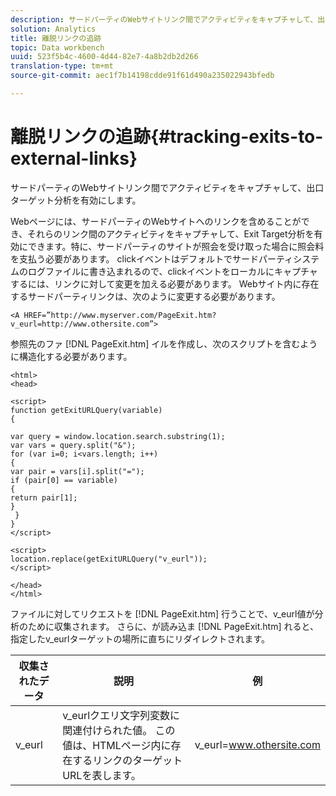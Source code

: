 ```yaml
---
description: サードパーティのWebサイトリンク間でアクティビティをキャプチャして、出口ターゲット分析を有効にします。
solution: Analytics
title: 離脱リンクの追跡
topic: Data workbench
uuid: 523f5b4c-4600-4d44-82e7-4a8b2db2d266
translation-type: tm+mt
source-git-commit: aec1f7b14198cdde91f61d490a235022943bfedb

---
```



# 離脱リンクの追跡{#tracking-exits-to-external-links}

サードパーティのWebサイトリンク間でアクティビティをキャプチャして、出口ターゲット分析を有効にします。

Webページには、サードパーティのWebサイトへのリンクを含めることができ、それらのリンク間のアクティビティをキャプチャして、Exit Target分析を有効にできます。特に、サードパーティのサイトが照会を受け取った場合に照会料を支払う必要があります。 clickイベントはデフォルトでサードパーティシステムのログファイルに書き込まれるので、clickイベントをローカルにキャプチャするには、リンクに対して変更を加える必要があります。 Webサイト内に存在するサードパーティリンクは、次のように変更する必要があります。

```
<A HREF=”http://www.myserver.com/PageExit.htm?v_eurl=http://www.othersite.com”>
```

参照先のファ [!DNL PageExit.htm] イルを作成し、次のスクリプトを含むように構造化する必要があります。

```
<html> 
<head> 
 
<script> 
function getExitURLQuery(variable) 
{ 
 
var query = window.location.search.substring(1); 
var vars = query.split("&"); 
for (var i=0; i<vars.length; i++) 
{ 
var pair = vars[i].split("="); 
if (pair[0] == variable) 
{ 
return pair[1]; 
} 
 }  
} 
</script> 
 
<script> 
location.replace(getExitURLQuery("v_eurl")); 
</script>  
 
</head> 
</html>
```

ファイルに対してリクエストを [!DNL PageExit.htm] 行うことで、v_eurl値が分析のために収集されます。 さらに、が読み込ま [!DNL PageExit.htm] れると、指定したv_eurlターゲットの場所に直ちにリダイレクトされます。

| 収集されたデータ | 説明 | 例 |
|---|---|---|
| v_eurl | v_eurlクエリ文字列変数に関連付けられた値。 この値は、HTMLページ内に存在するリンクのターゲットURLを表します。 | v_eurl=www.othersite.com |

